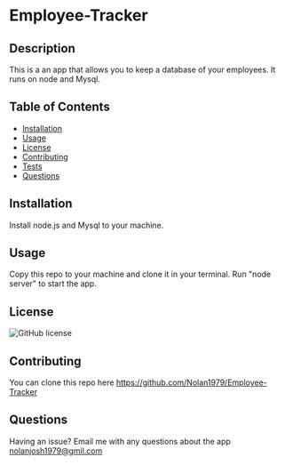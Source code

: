 
# Employee-Tracker

## Description
This is a an app that allows you to keep a database of your employees. It runs on node and Mysql.

## Table of Contents
- [Installation](#installation)
- [Usage](#usage)
- [License](#license)
- [Contributing](#contributing)
- [Tests](#tests)
- [Questions](#questions)

## Installation
Install node.js and Mysql to your machine.

## Usage
Copy this repo to your machine and clone it in your terminal. Run "node server" to start the app.

## License
![GitHub license](https://img.shields.io/badge/license-MIT-blue.svg)

## Contributing
You can clone this repo here https://github.com/Nolan1979/Employee-Tracker


## Questions
Having an issue? Email me with any questions about the app nolanjosh1979@gmil.com
